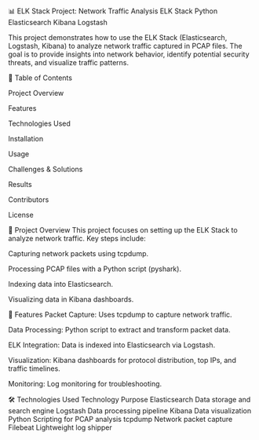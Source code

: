 📊 ELK Stack Project: Network Traffic Analysis
ELK Stack Python Elasticsearch Kibana Logstash

This project demonstrates how to use the ELK Stack (Elasticsearch, Logstash, Kibana) to analyze network traffic captured in PCAP files. The goal is to provide insights into network behavior, identify potential security threats, and visualize traffic patterns.

📌 Table of Contents

Project Overview

Features

Technologies Used

Installation

Usage

Challenges & Solutions

Results

Contributors

License

🌟 Project Overview
This project focuses on setting up the ELK Stack to analyze network traffic. Key steps include:

Capturing network packets using tcpdump.

Processing PCAP files with a Python script (pyshark).

Indexing data into Elasticsearch.

Visualizing data in Kibana dashboards.

🚀 Features
Packet Capture: Uses tcpdump to capture network traffic.

Data Processing: Python script to extract and transform packet data.

ELK Integration: Data is indexed into Elasticsearch via Logstash.

Visualization: Kibana dashboards for protocol distribution, top IPs, and traffic timelines.

Monitoring: Log monitoring for troubleshooting.

🛠 Technologies Used
Technology	Purpose
Elasticsearch	Data storage and search engine
Logstash	Data processing pipeline
Kibana	Data visualization
Python	Scripting for PCAP analysis
tcpdump	Network packet capture
Filebeat	Lightweight log shipper
